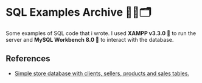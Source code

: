 
# SQL Examples Archive 🦀🐬🗂

Some examples of SQL code that i wrote.
I used **XAMPP v3.3.0 🦀** to run the server and **MySQL Workbench 8.0 🐬** to interact with the database.
## References

 - [Simple store database with clients, sellers, products and sales tables.](./simple-store.sql)
